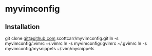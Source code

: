 myvimconfig
===========

Installation
------------

git clone git@github.com:scottcarr/myvimconfig.git
ln -s myvimconfig/.vimrc ~/.vimrc
ln -s myvimconfig/.gvimrc ~/.gvimrc
ln -s myvimconfig/mysnippets ~/.vim/mysnippets

